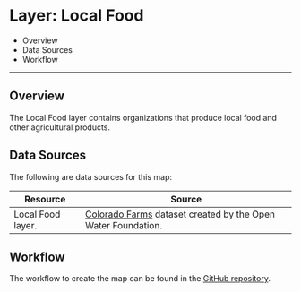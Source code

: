 # Layer: Local Food #

*   Overview
*   Data Sources
*   Workflow

--------

## Overview ##

The Local Food layer contains organizations that produce local food and other agricultural products.

## Data Sources ##

The following are data sources for this map:

| **Resource** | **Source** |
| -- | -- |
| Local Food layer. | [Colorado Farms](https://data.openwaterfoundation.org/state/co/owf/farms/) dataset created by the Open Water Foundation. |

## Workflow ##

The workflow to create the map can be found in the [GitHub repository](https://github.com/OpenWaterFoundation/owf-infomapper-co-big-thompson/tree/master/workflow/BasinEntities/Agriculture-FarmsAndDairies).
